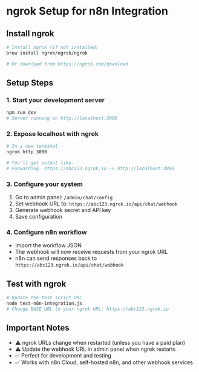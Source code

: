 # ngrok Setup for n8n Integration

## Install ngrok
```bash
# Install ngrok (if not installed)
brew install ngrok/ngrok/ngrok

# Or download from https://ngrok.com/download
```

## Setup Steps

### 1. Start your development server
```bash
npm run dev
# Server running on http://localhost:3000
```

### 2. Expose localhost with ngrok
```bash
# In a new terminal
ngrok http 3000

# You'll get output like:
# Forwarding  https://abc123.ngrok.io -> http://localhost:3000
```

### 3. Configure your system
1. Go to admin panel: `/admin/chat/config`
2. Set webhook URL to: `https://abc123.ngrok.io/api/chat/webhook`
3. Generate webhook secret and API key
4. Save configuration

### 4. Configure n8n workflow
- Import the workflow JSON
- The webhook will now receive requests from your ngrok URL
- n8n can send responses back to `https://abc123.ngrok.io/api/chat/webhook`

## Test with ngrok
```bash
# Update the test script URL
node test-n8n-integration.js
# Change BASE_URL to your ngrok URL: https://abc123.ngrok.io
```

## Important Notes
- ⚠️ ngrok URLs change when restarted (unless you have a paid plan)
- ⚠️ Update the webhook URL in admin panel when ngrok restarts
- ✅ Perfect for development and testing
- ✅ Works with n8n Cloud, self-hosted n8n, and other webhook services